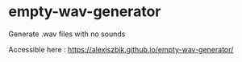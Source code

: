 # empty-wav-generator
Generate .wav files with no sounds

Accessible here : https://alexiszbik.github.io/empty-wav-generator/
